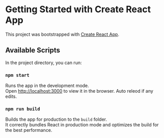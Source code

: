 # Getting Started with Create React App

This project was bootstrapped with [Create React App](https://github.com/facebook/create-react-app).

## Available Scripts

In the project directory, you can run:

### `npm start`

Runs the app in the development mode.\
Open [http://localhost:3000](http://localhost:3000) to view it in the browser.
Auto releod if any edits.

### `npm run build`

Builds the app for production to the `build` folder.\
It correctly bundles React in production mode and optimizes the build for the best performance.


